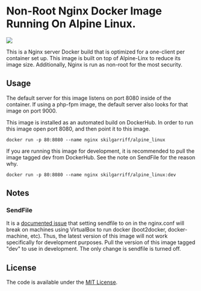 # Non-Root Nginx Docker Image Running On Alpine Linux.

[![](https://badge.imagelayers.io/skilgarriff/alpine_nginx:latest.svg)](https://imagelayers.io/?images=skilgarriff/alpine_nginx:latest 'Get your own badge on imagelayers.io')

This is a Nginx server Docker build that is optimized for a one-client per container set up. This image is built on top of Alpine-Linx to reduce its image size. Additionally, Nginx is run as non-root for the most security.

## Usage

The default server for this image listens on port 8080 inside of the container. If using a php-fpm image, the default server also looks for that image on port 9000.

This image is installed as an automated build on DockerHub. In order to run this image open port 8080, and then point it to this image.

    docker run -p 80:8080 --name nginx skilgarriff/alpine_linux

If you are running this image for development, it is recommended to pull the image tagged dev from DockerHub. See the note on SendFile for the reason why.

    docker run -p 80:8080 --name nginx skilgarriff/alpine_linux:dev

## Notes

### SendFile
It is a [documented issue](https://www.virtualbox.org/ticket/9069) that setting sendfile to on in the nginx.conf will break on machines using VirtualBox to run docker (boot2docker, docker-machine, etc). Thus, the latest version of this image will not work specifically for development purposes. Pull the version of this image tagged "dev" to use in development. The only change is sendfile is turned off.


## License

The code is available under the [MIT License](/LICENSE).
